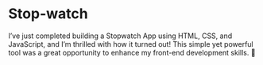 # Stop-watch
I’ve just completed building a Stopwatch App using HTML, CSS, and JavaScript, and I’m thrilled with how it turned out! This simple yet powerful tool was a great opportunity to enhance my front-end development skills. 🚀
